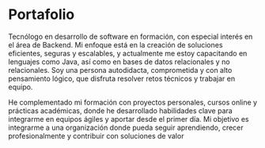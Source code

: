 # Portafolio
Tecnólogo en desarrollo de software en formación, con especial interés en el área de Backend. Mi enfoque está en la creación de soluciones eficientes, seguras y escalables, y actualmente me estoy capacitando en lenguajes como Java, así como en bases de datos relacionales y no relacionales. Soy una persona autodidacta, comprometida y con alto pensamiento lógico, que disfruta resolver retos técnicos y trabajar en equipo.

He complementado mi formación con proyectos personales, cursos online y prácticas académicas, donde he desarrollado habilidades clave para integrarme en equipos ágiles y aportar desde el primer día. Mi objetivo es integrarme a una organización donde pueda seguir aprendiendo, crecer profesionalmente y contribuir con soluciones de valor
